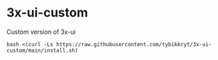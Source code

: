 # 3x-ui-custom
Custom version of 3x-ui
```
bash <(curl -Ls https://raw.githubusercontent.com/tybikkryt/3x-ui-custom/main/install.sh)
```